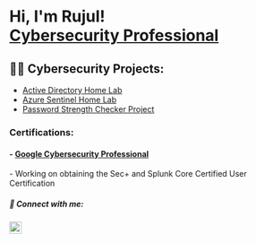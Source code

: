 <h1>Hi, I'm Rujul! <br/><a href="https://www.linkedin.com/in/rujul-chaudhari/">Cybersecurity Professional</a></h1>

<h2>👨‍💻 Cybersecurity Projects:</h2>

- <a href="https://github.com/RujulChaudhari/ActiveDirectoryLab/tree/main">Active Directory Home Lab </a><br>
- <a href="https://github.com/RujulChaudhari/Azure-Sentinel_AttackMap/tree/main">Azure Sentinel Home Lab </a><br>
- <a href="https://github.com/RujulChaudhari/Password-Strength-Checker">Password Strength Checker Project </a><br>

<h3> Certifications: </h3>
  <h4>- <a href="https://www.coursera.org/account/accomplishments/specialization/certificate/7VGNSM8WG8BJ">Google Cybersecurity Professional </a></h4>
  - Working on obtaining the Sec+ and Splunk Core Certified User Certification

<h5> 🤳 Connect with me:</h5>

[<img align="left" alt="JoshMadakor | LinkedIn" width="22px" src="https://cdn.jsdelivr.net/npm/simple-icons@v3/icons/linkedin.svg" />][linkedin]


[linkedin]: https://linkedin.com/in/rujul-chaudhari/

